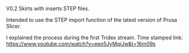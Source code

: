 V0.2 Skirts with inserts STEP files.

Intended to use the STEP import function of the latest version of Prusa Slicer.  

I explained the process during the first Tridex stream.  Time stamped link: https://www.youtube.com/watch?v=eeo5JyMqiJw&t=16m09s